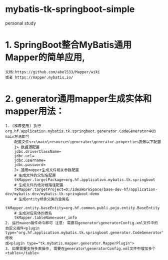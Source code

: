 # mybatis-tk-springboot-simple
personal study

# 1. SpringBoot整合MyBatis通用Mapper的简单应用, 
    文档:https://github.com/abel533/Mapper/wiki
    或者 https://mapper.mybatis.io/
# 2. generator通用mapper生成实体和mapper用法：
    1. (推荐使用) 执行org.hf.application.mybatis.tk.springboot.generator.CodeGenerator中的main方法即可
        配置文件src\main\resources\generator\generator.properties要做以下配置
        1> 数据源配置
        jdbc.driverClassName=
        jdbc.url=
        jdbc.username=
        jdbc.password=
        2> 通用mapper生成文件相关参数配置  
        # 生成文件的父包名配置
        tkMapper.targetPackage=org.hf.application.mybatis.tk.springboot
        # 生成文件的绝对根路径配置
        tkMapper.targetProject=D:/IdeaWorkSpace/base-dev-hf/application-dev/mybatis-dev/mybatis-tk-springboot-demo
        # 生成entity继承父类的全类名
        tkMapper.entity.baseEntity=org.hf.common.publi.pojo.entity.BaseEntity
        # 生成对应实体的表名
        tkMapper.tableName=user_info
    2. 运行maven插件命令即可 注意: 需要将generator\generatorConfig.xml文件中的
    自定义插件<plugin type="org.hf.application.mybatis.tk.springboot.generator.CodeGenerator">修改
    成<plugin type="tk.mybatis.mapper.generator.MapperPlugin">
    3. 如果需要支持多表操作, 需要在generator\generatorConfig.xml文件中增加多个<table></table>
